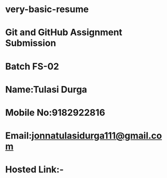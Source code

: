 # very-basic-resume
# Git and GitHub Assignment Submission
# Batch FS-02
# Name:Tulasi Durga
# Mobile No:9182922816
# Email:jonnatulasidurga111@gmail.com
# Hosted Link:-
